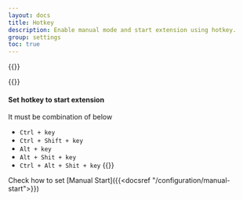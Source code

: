 ```yaml
---
layout: docs
title: Hotkey
description: Enable manual mode and start extension using hotkey.
group: settings
toc: true
---
```


{{<img settings-check-iframe.png>}}

{{<callout info>}}
#### Set hotkey to start extension
It must be combination of below 
- `Ctrl + key`
- `Ctrl + Shift + key`
- `Alt + key`
- `Alt + Shit + key`
- `Ctrl + Alt + Shit + key`
{{</callout>}}

Check how to set [Manual Start]({{<docsref "/configuration/manual-start">}})